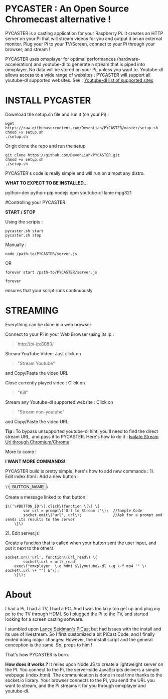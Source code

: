 # PYCASTER : An Open Source Chromecast alternative !

PYCASTER is a casting application for your Raspberry Pi. It creates an HTTP server on your Pi that will stream videos for you and output it on an external monitor. Plug your Pi to your TV/Screen, connect to your Pi through your browser, and stream !

PYCASTER uses omxplayer for optimal performances (hardware-acceleration) and youtube-dl to generate a stream that is piped into omxplayer. No data will be stored on your Pi, unless you want to.
Youtube-dl allows access to a wide range of websites : PYCASTER will support all youtube-dl supported websites. See : <a href="https://rg3.github.io/youtube-dl/supportedsites.html">Youtube-dl list of supported sites</a>

# INSTALL PYCASTER

Download the setup.sh file and run it (on your Pi) :

<pre><code>wget https://raw.githubusercontent.com/DevonLian/PYCASTER/master/setup.sh
chmod +x setup.sh
./setup.sh</code></pre>

Or git clone the repo and run the setup
<pre><code>git clone https://github.com/DevonLian/PYCASTER.git
chmod +x setup.sh
./setup.sh</code></pre>

PYCASTER's code is really simple and will run on almost any distro.

<b>WHAT TO EXPECT TO BE INSTALLED...</b>

python-dev python-pip nodejs npm youtube-dl lame mpg321


#Controlling your PYCASTER

<b>START / STOP </b>

Using the scripts :

<pre><code>pycaster.sh start
pycaster.sh stop</code></pre>

Manually :

<pre><code>node /path-to/PYCASTER/server.js</code></pre>

OR

<pre><code>forever start /path-to/PYCASTER/server.js</code></pre>

<pre><code>forever</code></pre> ensures that your script runs continuously

# STREAMING

Everything can be done in a web browser:

Connect to your Pi in your Web Browser using its ip :
<blockquote>http://pi-ip:8080/</blockquote>

Stream YouTube Video: 
Just click on <blockquote>"Stream Youtube"</blockquote> and Copy/Paste the video URL

Close currently played video : 
Click on <blockquote>"Kill"</blockquote>

Stream any Youtube-dl supported website : 
Click on <blockquote>"Stream non-youtube"</blockquote> and Copy/Paste the video URL.

<b> Tip : </b>
To bypass unsupported youtube-dl hint, you'll need to find the direct stream URL, and pass it to PYCASTER. 
Here's how to do it :
<a href="https://gist.github.com/flyswatter/7357098">Isolate Stream Url through Chromium/Chrome</a>

More to come !

<b>I WANT MORE COMMANDS!</b>

PYCASTER build is pretty simple, here's how to add new commands :
1). Edit index.html : 
Add a new button : 
<pre><code>\<p\>\<input type="button" value="BUTTON_NAME" id="BUTTON_ID" />\</p\></pre></code>

Create a message linked to that button :
<pre><code>$\('\#BUTTON_ID'\).click\(function \(\) \{
		var url = prompt\('Url to Stream :'\);  //Sample Code
		socket.emit\('url', url\);              //Ask for a prompt and sends its results to the server
    \}\)</pre></code>
    
2). Edit server.js

Create a function that is called when your button sent the user input, and put it next to the others
<pre><code>socket.on\('url', function\(url_read\) \{
      	socket\.url = url\_read;
	exec\("omxplayer  \-o hdmi $\(youtube\-dl \-g \-f mp4 '" \+ socket\.url \+ "') &"\);
	\}\);</pre></code>
	
# About
 
I had a Pi, I had a TV, I had a PC. And I was too lazy too get up and plug my pc to the TV through HDMI.
So I plugged the Pi to the TV, and started looking for a screen casting software.

I stumbled upon <a href="https://github.com/lanceseidman/PiCAST">Lance Seidman's PiCast</a> but had issues with the install and its use of livestream. So I first customized a bit PiCast Code, and I finally ended doing major changes. However, the install script and the general conception is the same. So, props to him !

That's how PYCASTER is born.

<b> How does it works ?</b>
It relies upon Node JS to create a lightweight server on the PI. You connect to the Pi, the server-side JavaScripts delivers a simple webpage (index.html). The communication is done in real time thanks to the socket.io library.
Your browser connects to the Pi, you send the URL you want to stream, and the Pi streams it for you through omxplayer and youtube-dl.
